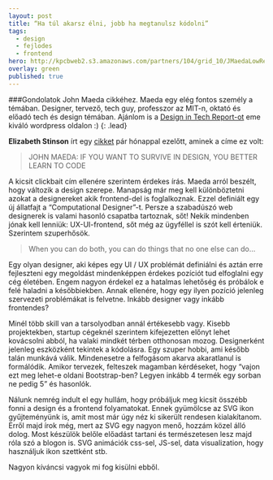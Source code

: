 ```yaml
---
layout: post
title: “Ha túl akarsz élni, jobb ha megtanulsz kódolni”
tags:
  - design
  - fejlodes
  - frontend
hero: http://kpcbweb2.s3.amazonaws.com/partners/104/grid_10/JMaedaLowRes.jpg?1391745027
overlay: green
published: true
---
```


###Gondolatok John Maeda cikkéhez.
Maeda egy elég fontos személy a témában. Designer, tervező, tech guy, professzor az MIT-n, oktató és előadó tech és design témában. Ajánlom is a <a href="https://designintechreport.wordpress.com/" target="_blank">Design in Tech Report-ot</a> eme kiváló wordpress oldalon :)
{: .lead}
<!--break-->

**Elizabeth Stinson** írt egy <a href="https://www.wired.com/2017/03/john-maeda-want-survive-design-better-learn-code/" target="_blank">cikket</a> pár hónappal ezelőtt, aminek a címe ez volt:
> JOHN MAEDA: IF YOU WANT TO SURVIVE IN DESIGN, YOU BETTER LEARN TO CODE

A kicsit clickbait cím ellenére szerintem érdekes írás. Maeda arról beszélt, hogy változik a design szerepe. Manapság már meg kell különböztetni azokat a designereket akik frontend-del is foglalkoznak. Ezzel definiált egy új állatfajt a “Computational Designer”-t. Persze a szabadúszó web designerek is valami hasonló csapatba tartoznak, sőt! Nekik mindenben jónak kell lenniük: UX-UI-frontend, sőt még az ügyféllel is szót kell érteniük. Szerintem szuperhősök.

> When you can do both, you can do things that no one else can do…

Egy olyan designer, aki képes egy UI / UX problémát definiálni és aztán erre fejleszteni egy megoldást mindenképpen érdekes pozíciót tud elfoglalni egy cég életében. Engem nagyon érdekel ez a hatalmas lehetőség és próbálok e felé haladni a későbbiekben. Annak ellenére, hogy egy ilyen pozíció jelenleg szervezeti problémákat is felvetne. Inkább designer vagy inkább frontendes?

Minél több skill van a tarsolyodban annál értékesebb vagy. Kisebb projektekben, startup cégeknél szerintem kifejezetten előnyt lehet kovácsolni abból, ha valaki mindkét térben otthonosan mozog. Designerként jelenleg eszközként tekintek a kódolásra. Egy szuper hobbi, ami később talán munkává válik. Mindenesetre a felfogásom akarva akaratlanul is formálódik. Amikor tervezek, felteszek magamban kérdéseket, hogy “vajon ezt meg lehet-e oldani Bootstrap-ben? Legyen inkább 4 termék egy sorban ne pedig 5” és hasonlók.

Nálunk nemrég indult el egy hullám, hogy próbáljuk meg kicsit összébb fonni a design és a frontend folyamatokat. Ennek gyümölcse az SVG ikon gyűjteményünk is, amit most már úgy néz ki sikerült rendesen kialakítanom. Erről majd írok még, mert az SVG egy nagyon menő, hozzám közel álló dolog. Most készülök belőle előadást tartani és természetesen lesz majd róla szó a blogon is. SVG animációk css-sel, JS-sel, data visualization, hogy használjuk ikon szettként stb.

Nagyon kíváncsi vagyok mi fog kisülni ebből.